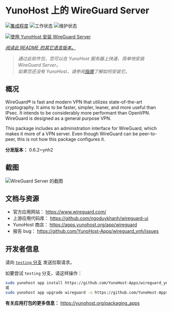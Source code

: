 <!--
注意：此 README 由 <https://github.com/YunoHost/apps/tree/master/tools/readme_generator> 自动生成
请勿手动编辑。
-->

# YunoHost 上的 WireGuard Server

[![集成程度](https://dash.yunohost.org/integration/wireguard.svg)](https://ci-apps.yunohost.org/ci/apps/wireguard/) ![工作状态](https://ci-apps.yunohost.org/ci/badges/wireguard.status.svg) ![维护状态](https://ci-apps.yunohost.org/ci/badges/wireguard.maintain.svg)

[![使用 YunoHost 安装 WireGuard Server](https://install-app.yunohost.org/install-with-yunohost.svg)](https://install-app.yunohost.org/?app=wireguard)

*[阅读此 README 的其它语言版本。](./ALL_README.md)*

> *通过此软件包，您可以在 YunoHost 服务器上快速、简单地安装 WireGuard Server。*  
> *如果您还没有 YunoHost，请参阅[指南](https://yunohost.org/install)了解如何安装它。*

## 概况

WireGuard® is fast and modern VPN that utilizes state-of-the-art cryptography. It aims to be faster, simpler, leaner, and more useful than IPsec. It intends to be considerably more performant than OpenVPN. WireGuard is designed as a general purpose VPN.

This package includes an administration interface for WireGuard, which makes it more of a VPN server. Even though WireGuard can be peer-to-peer, this is not how this package configures it.


**分发版本：** 0.6.2~ynh2

## 截图

![WireGuard Server 的截图](./doc/screenshots/screenshot.png)

## 文档与资源

- 官方应用网站： <https://www.wireguard.com/>
- 上游应用代码库： <https://github.com/ngoduykhanh/wireguard-ui>
- YunoHost 商店： <https://apps.yunohost.org/app/wireguard>
- 报告 bug： <https://github.com/YunoHost-Apps/wireguard_ynh/issues>

## 开发者信息

请向 [`testing` 分支](https://github.com/YunoHost-Apps/wireguard_ynh/tree/testing) 发送拉取请求。

如要尝试 `testing` 分支，请这样操作：

```bash
sudo yunohost app install https://github.com/YunoHost-Apps/wireguard_ynh/tree/testing --debug
或
sudo yunohost app upgrade wireguard -u https://github.com/YunoHost-Apps/wireguard_ynh/tree/testing --debug
```

**有关应用打包的更多信息：** <https://yunohost.org/packaging_apps>
